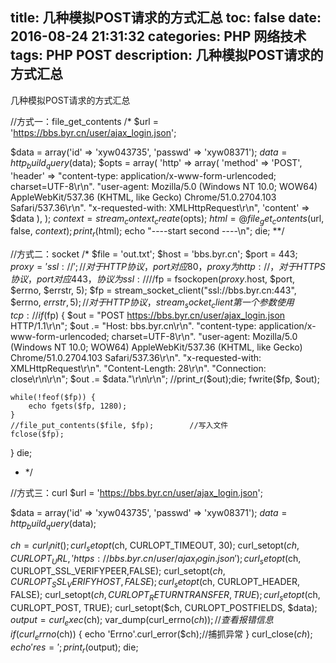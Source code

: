 title: 几种模拟POST请求的方式汇总
toc: false
date: 2016-08-24 21:31:32
categories: PHP 网络技术
tags: PHP POST
description: 几种模拟POST请求的方式汇总
---

几种模拟POST请求的方式汇总
<!--more-->



//方式一：file_get_contents
/*
 $url = 'https://bbs.byr.cn/user/ajax_login.json';
 
 $data = array('id' => 'xyw043735', 'passwd' => 'xyw08371');
 $data = http_build_query($data); 
 $opts = array(
	'http' => array(
		'method' => 'POST',
		'header' => "content-type: application/x-www-form-urlencoded; charset=UTF-8\r\n".
		"user-agent: Mozilla/5.0 (Windows NT 10.0; WOW64) AppleWebKit/537.36 (KHTML, like Gecko) Chrome/51.0.2704.103 Safari/537.36\r\n".
		"x-requested-with: XMLHttpRequest\r\n",
		'content' => $data
	),
 );
 $context = stream_context_create($opts);
 $html = @file_get_contents($url, false, $context);
 print_r($html);
 echo "----start second ----\n"; 
 die;
 **/
 
 //方式二：socket
 /*
$file = 'out.txt'; 
$host = 'bbs.byr.cn';
$port = 443;
$proxy = 'ssl://';
//对于HTTP协议，port对应80，proxy为http://，对于HTTPS协议，port对应443，协议为ssl://
//$fp = fsockopen($proxy.$host, $port, $errno, $errstr, 5);
$fp = stream_socket_client("ssl://bbs.byr.cn:443", $errno, $errstr, 5);
//对于HTTP协议，stream_socket_client第一个参数使用tcp://
if($fp) {
	$out = "POST https://bbs.byr.cn/user/ajax_login.json HTTP/1.1\r\n";
	$out .= "Host: bbs.byr.cn\r\n".
			"content-type: application/x-www-form-urlencoded; charset=UTF-8\r\n".
			"user-agent: Mozilla/5.0 (Windows NT 10.0; WOW64) AppleWebKit/537.36 (KHTML, like Gecko) Chrome/51.0.2704.103 Safari/537.36\r\n".
			"x-requested-with: XMLHttpRequest\r\n".
			"Content-Length: 28\r\n".
			"Connection: close\r\n\r\n";
	$out .= $data."\r\n\r\n";
	//print_r($out);die;
	fwrite($fp, $out);
	
	while(!feof($fp)) {
		echo fgets($fp, 1280);
	}
	//file_put_contents($file, $fp);		//写入文件
	fclose($fp);
}
die;
* */

//方式三：curl
 $url = 'https://bbs.byr.cn/user/ajax_login.json';
 
 $data = array('id' => 'xyw043735', 'passwd' => 'xyw08371');
 $data = http_build_query($data); 
 
$ch = curl_init();
curl_setopt($ch, CURLOPT_TIMEOUT, 30);
curl_setopt($ch, CURLOPT_URL, 'https://bbs.byr.cn/user/ajax_login.json');
curl_setopt($ch, CURLOPT_SSL_VERIFYPEER,FALSE);
curl_setopt($ch, CURLOPT_SSL_VERIFYHOST,FALSE);
curl_setopt($ch, CURLOPT_HEADER, FALSE);
curl_setopt($ch, CURLOPT_RETURNTRANSFER, TRUE);
curl_setopt($ch, CURLOPT_POST, TRUE);
curl_setopt($ch, CURLOPT_POSTFIELDS, $data);
$output = curl_exec($ch);
var_dump(curl_errno($ch));  //查看报错信息  
 if (curl_errno($ch)) {
       echo 'Errno'.curl_error($ch);//捕抓异常
    }
curl_close($ch);
echo 'res=';print_r($output);
die;